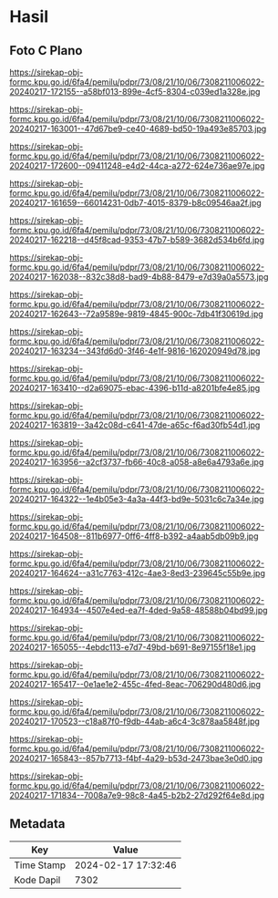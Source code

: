 # Hasil

## Foto C Plano

https://sirekap-obj-formc.kpu.go.id/6fa4/pemilu/pdpr/73/08/21/10/06/7308211006022-20240217-172155--a58bf013-899e-4cf5-8304-c039ed1a328e.jpg

https://sirekap-obj-formc.kpu.go.id/6fa4/pemilu/pdpr/73/08/21/10/06/7308211006022-20240217-163001--47d67be9-ce40-4689-bd50-19a493e85703.jpg

https://sirekap-obj-formc.kpu.go.id/6fa4/pemilu/pdpr/73/08/21/10/06/7308211006022-20240217-172600--09411248-e4d2-44ca-a272-624e736ae97e.jpg

https://sirekap-obj-formc.kpu.go.id/6fa4/pemilu/pdpr/73/08/21/10/06/7308211006022-20240217-161659--66014231-0db7-4015-8379-b8c09546aa2f.jpg

https://sirekap-obj-formc.kpu.go.id/6fa4/pemilu/pdpr/73/08/21/10/06/7308211006022-20240217-162218--d45f8cad-9353-47b7-b589-3682d534b6fd.jpg

https://sirekap-obj-formc.kpu.go.id/6fa4/pemilu/pdpr/73/08/21/10/06/7308211006022-20240217-162038--832c38d8-bad9-4b88-8479-e7d39a0a5573.jpg

https://sirekap-obj-formc.kpu.go.id/6fa4/pemilu/pdpr/73/08/21/10/06/7308211006022-20240217-162643--72a9589e-9819-4845-900c-7db41f30619d.jpg

https://sirekap-obj-formc.kpu.go.id/6fa4/pemilu/pdpr/73/08/21/10/06/7308211006022-20240217-163234--343fd6d0-3f46-4e1f-9816-162020949d78.jpg

https://sirekap-obj-formc.kpu.go.id/6fa4/pemilu/pdpr/73/08/21/10/06/7308211006022-20240217-163410--d2a69075-ebac-4396-b11d-a8201bfe4e85.jpg

https://sirekap-obj-formc.kpu.go.id/6fa4/pemilu/pdpr/73/08/21/10/06/7308211006022-20240217-163819--3a42c08d-c641-47de-a65c-f6ad30fb54d1.jpg

https://sirekap-obj-formc.kpu.go.id/6fa4/pemilu/pdpr/73/08/21/10/06/7308211006022-20240217-163956--a2cf3737-fb66-40c8-a058-a8e6a4793a6e.jpg

https://sirekap-obj-formc.kpu.go.id/6fa4/pemilu/pdpr/73/08/21/10/06/7308211006022-20240217-164322--1e4b05e3-4a3a-44f3-bd9e-5031c6c7a34e.jpg

https://sirekap-obj-formc.kpu.go.id/6fa4/pemilu/pdpr/73/08/21/10/06/7308211006022-20240217-164508--811b6977-0ff6-4ff8-b392-a4aab5db09b9.jpg

https://sirekap-obj-formc.kpu.go.id/6fa4/pemilu/pdpr/73/08/21/10/06/7308211006022-20240217-164624--a31c7763-412c-4ae3-8ed3-239645c55b9e.jpg

https://sirekap-obj-formc.kpu.go.id/6fa4/pemilu/pdpr/73/08/21/10/06/7308211006022-20240217-164934--4507e4ed-ea7f-4ded-9a58-48588b04bd99.jpg

https://sirekap-obj-formc.kpu.go.id/6fa4/pemilu/pdpr/73/08/21/10/06/7308211006022-20240217-165055--4ebdc113-e7d7-49bd-b691-8e97155f18e1.jpg

https://sirekap-obj-formc.kpu.go.id/6fa4/pemilu/pdpr/73/08/21/10/06/7308211006022-20240217-165417--0e1ae1e2-455c-4fed-8eac-706290d480d6.jpg

https://sirekap-obj-formc.kpu.go.id/6fa4/pemilu/pdpr/73/08/21/10/06/7308211006022-20240217-170523--c18a87f0-f9db-44ab-a6c4-3c878aa5848f.jpg

https://sirekap-obj-formc.kpu.go.id/6fa4/pemilu/pdpr/73/08/21/10/06/7308211006022-20240217-165843--857b7713-f4bf-4a29-b53d-2473bae3e0d0.jpg

https://sirekap-obj-formc.kpu.go.id/6fa4/pemilu/pdpr/73/08/21/10/06/7308211006022-20240217-171834--7008a7e9-98c8-4a45-b2b2-27d292f64e8d.jpg


## Metadata

| Key        | Value               |
| ---------- | ------------------- |
| Time Stamp | 2024-02-17 17:32:46 |
| Kode Dapil | 7302                |



